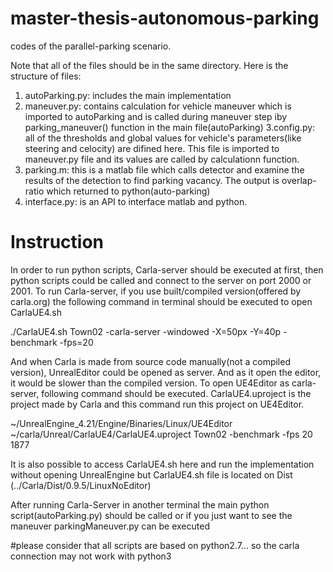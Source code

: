 # master-thesis-autonomous-parking
codes of the parallel-parking scenario.

Note that all of the files should be in the same directory.
Here is the structure of files:
1. autoParking.py: includes the main implementation 
2. maneuver.py: contains calculation for vehicle maneuver which is imported to autoParking and is called during maneuver step iby parking_maneuver() function in the main file(autoParking)
3.config.py: all of the thresholds and global values for vehicle's parameters(like steering and celocity) are difined here. This file is imported to maneuver.py file and its values are called by calculationn function.
4. parking.m: this is a matlab file which calls detector and examine the results of the detection to find parking vacancy. The output is overlap-ratio which returned to python(auto-parking)
5. interface.py: is an API to interface matlab and python.

# Instruction
In order to run python scripts, Carla-server should be executed at first, then python scripts could be called and connect to the server on port 2000 or 2001. 
To run Carla-server, if you use built/compiled version(offered by carla.org) the following command in terminal should be executed to open CarlaUE4.sh

./CarlaUE4.sh Town02 -carla-server -windowed -X=50px -Y=40p -benchmark -fps=20


And when Carla is made from source code manually(not a compiled version), UnrealEditor could be opened as server. And as it open the editor, it would be slower than the compiled version. To open UE4Editor as carla-server, following command should be executed. CarlaUE4.uproject is the project made by Carla and this command run this project on UE4Editor.

~/UnrealEngine_4.21/Engine/Binaries/Linux/UE4Editor ~/carla/Unreal/CarlaUE4/CarlaUE4.uproject Town02 -benchmark -fps 20
 1877 
 
It is also possible to access CarlaUE4.sh here and run the implementation without opening UnrealEngine but CarlaUE4.sh file is located on Dist (../Carla/Dist/0.9.5/LinuxNoEditor)



After running Carla-Server in another terminal the main python script(autoParking.py) should be called or if you just want to see the maneuver parkingManeuver.py can be executed

#please consider that all scripts are based on python2.7... so the carla connection may not work with python3

